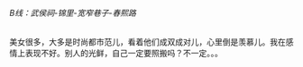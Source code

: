 ###### B线：武侯祠-锦里-宽窄巷子-春熙路

​		美女很多，大多是时尚都市范儿，看着他们成双成对儿，心里倒是羡慕儿。我在感情上表现不好。别人的光鲜，自己一定要照搬吗？不一定。。。





